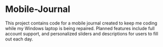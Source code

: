 # Mobile-Journal
This project contains code for a mobile journal created to keep me coding while my Windows laptop is being repaired. Planned features include full account support, and personalized sliders and descriptions for users to fill out each day.
